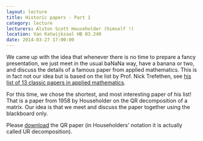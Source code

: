```yaml
---
layout: lecture
title: Historic papers - Part 1
category: lecture
lecturers: Alston Scott Householder (himself !)
location: Van Katwijkzaal HB 03.240
date: 2014-03-27 17:00:00
---
```


We came up with the idea that whenever there is no time to prepare a fancy presentation, we just meet in the usual baNaNa way, have a banana or two, and discuss the details of a famous paper from applied mathematics. 
This is in fact not our idea but is based on the list by Prof. Nick Trefethen, see [his list of 13 classic papers in applied mathematics].

For this time, we chose the shortest, and most interesting paper of his list! That is a paper from 1958 by Householder on the QR decomposition of a matrix. Our idea is that we meet and discuss the paper together using the blackboard only.

Please [download](/presentations/householder/householder.pdf) the QR paper (in Householders' notation it is actually called UR decomposition).

[his list of 13 classic papers in applied mathematics]: http://www.stat.uchicago.edu/~lekheng/courses/302/classics/